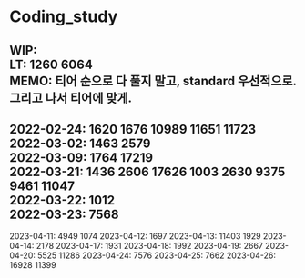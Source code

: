 # Coding_study </br>

WIP: </br>
LT: 1260 6064 </br>
MEMO: 티어 순으로 다 풀지 말고, standard 우선적으로. 그리고 나서 티어에 맞게. </br>
---

2022-02-24: 1620 1676 10989 11651 11723 </br>
2022-03-02: 1463 2579 </br>
2022-03-09: 1764 17219 </br>
2022-03-21: 1436 2606 17626 1003 2630 9375 9461 11047 </br>
2022-03-22: 1012 </br>
2022-03-23: 7568 </br>
---
2023-04-11: 4949 1074
2023-04-12: 1697
2023-04-13: 11403 1929
2023-04-14: 2178
2023-04-17: 1931
2023-04-18: 1992
2023-04-19: 2667
2023-04-20: 5525 11286
2023-04-24: 7576
2023-04-25: 7662
2023-04-26: 16928 11399 
